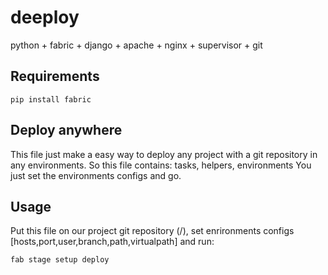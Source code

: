 # deeploy
python + fabric + django + apache + nginx + supervisor + git

## Requirements
```
pip install fabric
```

## Deploy anywhere
This file just make a easy way to deploy any project with a git repository in any environments. 
So this file contains: tasks, helpers, environments
You just set the environments configs and go.

## Usage
Put this file on our project git repository (/), set enrironments configs [hosts,port,user,branch,path,virtualpath] and run:
```
fab stage setup deploy
```

